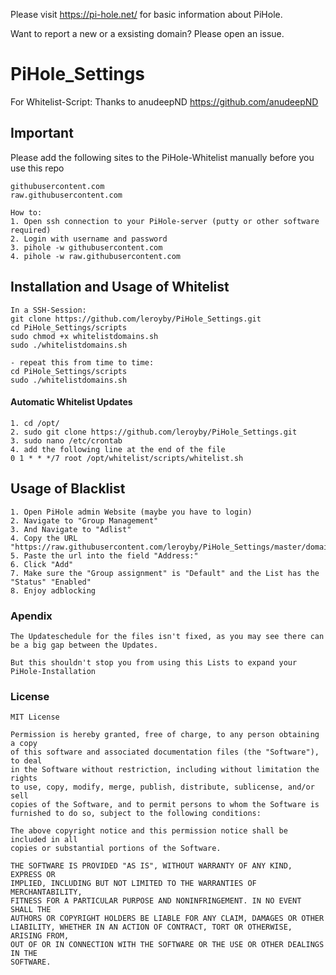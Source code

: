 Please visit <https://pi-hole.net/> for basic information about PiHole.

Want to report a new or a exsisting domain? Please open an issue.

# PiHole_Settings
For Whitelist-Script: Thanks to anudeepND https://github.com/anudeepND

## Important
Please add the following sites to the PiHole-Whitelist manually before you use this repo

```
githubusercontent.com
raw.githubusercontent.com

How to:
1. Open ssh connection to your PiHole-server (putty or other software required)
2. Login with username and password
3. pihole -w githubusercontent.com
4. pihole -w raw.githubusercontent.com
```

## Installation and Usage of Whitelist   
```
In a SSH-Session:
git clone https://github.com/leroyby/PiHole_Settings.git
cd PiHole_Settings/scripts
sudo chmod +x whitelistdomains.sh
sudo ./whitelistdomains.sh

- repeat this from time to time:
cd PiHole_Settings/scripts
sudo ./whitelistdomains.sh
```

#### Automatic Whitelist Updates
```
1. cd /opt/
2. sudo git clone https://github.com/leroyby/PiHole_Settings.git
3. sudo nano /etc/crontab
4. add the following line at the end of the file
0 1 * * */7 root /opt/whitelist/scripts/whitelist.sh

```
## Usage of Blacklist   
```
1. Open PiHole admin Website (maybe you have to login)
2. Navigate to "Group Management"
3. And Navigate to "Adlist"
4. Copy the URL "https://raw.githubusercontent.com/leroyby/PiHole_Settings/master/domains/blockeddomains.txt"
5. Paste the url into the field "Address:"
6. Click "Add"
7. Make sure the "Group assignment" is "Default" and the List has the "Status" "Enabled"
8. Enjoy adblocking
```
### Apendix
```
The Updateschedule for the files isn't fixed, as you may see there can be a big gap between the Updates.

But this shouldn't stop you from using this Lists to expand your PiHole-Installation
```

### License
```
MIT License

Permission is hereby granted, free of charge, to any person obtaining a copy
of this software and associated documentation files (the "Software"), to deal
in the Software without restriction, including without limitation the rights
to use, copy, modify, merge, publish, distribute, sublicense, and/or sell
copies of the Software, and to permit persons to whom the Software is
furnished to do so, subject to the following conditions:

The above copyright notice and this permission notice shall be included in all
copies or substantial portions of the Software.

THE SOFTWARE IS PROVIDED "AS IS", WITHOUT WARRANTY OF ANY KIND, EXPRESS OR
IMPLIED, INCLUDING BUT NOT LIMITED TO THE WARRANTIES OF MERCHANTABILITY,
FITNESS FOR A PARTICULAR PURPOSE AND NONINFRINGEMENT. IN NO EVENT SHALL THE
AUTHORS OR COPYRIGHT HOLDERS BE LIABLE FOR ANY CLAIM, DAMAGES OR OTHER
LIABILITY, WHETHER IN AN ACTION OF CONTRACT, TORT OR OTHERWISE, ARISING FROM,
OUT OF OR IN CONNECTION WITH THE SOFTWARE OR THE USE OR OTHER DEALINGS IN THE
SOFTWARE.
```
